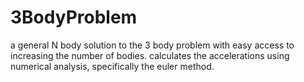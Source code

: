 # 3BodyProblem
a general N body solution to the 3 body problem with easy access to increasing the number of bodies.
calculates the accelerations using numerical analysis, specifically the euler method.
